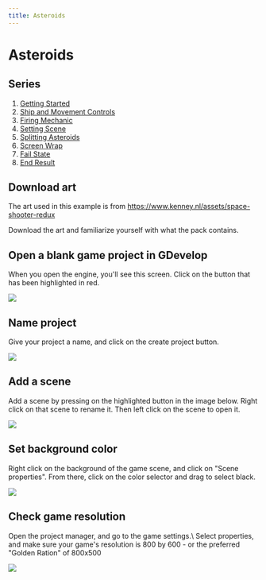 ```yaml
---
title: Asteroids
---
```

# Asteroids

## Series

1. [Getting Started](/gdevelop5/tutorials/asteroids)
2. [Ship and Movement Controls](/gdevelop5/tutorials/asteroids/ship_and_movement_controls)
3. [Firing Mechanic](/gdevelop5/tutorials/asteroids/firing_bullet)
4. [Setting Scene](/gdevelop5/tutorials/asteroids/setting_scene)
5. [Splitting Asteroids](/gdevelop5/tutorials/asteroids/splitting_asteroids)
6. [Screen Wrap](/gdevelop5/tutorials/asteroids/screen_wrap)
7. [Fail State](/gdevelop5/tutorials/asteroids/fail_state)
8. [End Result](/gdevelop5/tutorials/asteroids/end_result)

## Download art

The art used in this example is from https://www.kenney.nl/assets/space-shooter-redux

Download the art and familiarize yourself with what the pack contains.

## Open a blank game project in GDevelop

When you open the engine, you'll see this screen. Click on the button that has been highlighted in red.

![](/gdevelop5/tutorials/asteroids_example_image1.png)

## Name project

Give your project a name, and click on the create project button.

![](/gdevelop5/tutorials/asteroids/pasted/20220121-152746.png)

## Add a scene

Add a scene by pressing on the highlighted button in the image below. Right click on that scene to rename it. Then left click on the scene to open it.

![](/gdevelop5/tutorials/asteroids_example_image2.png)

## Set background color

Right click on the background of the game scene, and click on "Scene properties". From there, click on the color selector and drag to select black.

![](/gdevelop5/tutorials/asteroids_example_image3.png)

## Check game resolution

Open the project manager, and go to the game settings.\\ Select properties, and make sure your game's resolution is 800 by 600 - or the preferred "Golden Ration" of 800x500

![](/gdevelop5/tutorials/asteroids_gif_recording_1_check_game_resolution.gif)
